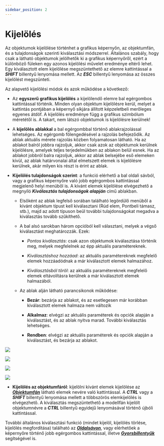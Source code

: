 ```yaml
---
sidebar_position: 2
---
```

# Kijelölés



Az objektumok kijelölése történhet a grafikus képernyőn, az objektumfán, és a tulajdonságok szerinti kiválasztási módszerrel. Általános szabály, hogy csak a látható objektumok jelölhetők ki a grafikus képernyőről, ezért a különböző füleken egy azonos kijelölési művelet eredménye eltérő lehet. Egy kiválasztott elem kijelölése megszüntethető az elemre kattintással a _**SHIFT**_ billentyű lenyomása mellett. Az _**ESC**_ billentyű lenyomása az összes kijelölést megszünteti.

Az alapvető kijelölési módok és azok működése a következő:


- Az **egyszerű grafikus kijelölés** a kijelölendő elemre bal egérgombos kattintással történik. Minden olyan objektum kijelölésre kerül, melyet a kattintás pontjában a képernyő síkjára állított képzeletbeli merőleges egyenes átdöf. A kijelölés eredménye függ a grafikus szimbólum méretétől is. A takart, nem látszó objektumok is kijelölésre kerülnek!


* A **kijelölés ablakkal** a bal egérgombbal történő ablakrajzolással lehetséges. Az egérgomb fölengedésével a rajzolás befejeződik. Az ablak aktuális mérete rajzolás közben folyamatosan látható. Ha az ablakot balról jobbra rajzoljuk, akkor csak azok az objektumok kerülnek kijelölésre, amelyek teljes terjedelmükben az ablakon belül esnek. Ha az ablakot jobbról balra rajzoljuk, akkor az ablak belsejébe eső elemeken kívül, az ablak határvonalai által elmetszett elemek is kijelölésre kerülnek, akár milyen kis részt is érint az ablak.



* **Kijelölés tulajdonságok szerint**: a funkció elérhető a bal oldali sávból, vagy a grafikus képernyőre való jobb egérgombos kattintással megjelenő helyi menüből is. A kívánt elemek kijelölése elvégezhető a megnyíló **_Kiválasztás tulajdonságok alapján_** című ablakban.

  - Elsőként az ablak legfelső sorában található legördülő menüből a kívánt objektum típust kell kiválasztani (Rúd elem, Pontbeli támasz, stb.), majd az adott típuson beül további tulajdonságokat megadva a kiválasztás tovább szűkíthető.


  - A bal alsó sarokban három opcióból kell választani, melyek a végső kiválasztást meghatározzák. Ezek:

    - _Pontos kiválasztás_: csak azon objektumok kiválasztása történik meg, melyek megfelelnek az épp aktuális paramétereknek.
  
    - _Kiválasztáshoz hozzáad_: az aktuális paramétereknek megfelelő elemek hozzáadódnak a már kiválasztott elemek halmazához.
    
    - _Kiválasztásból töröl_: az aktuális paramétereknek megfelelő elemek eltávolításra kerülnek a már kiválasztott elemek halmazából.


  * Az ablak alján látható parancsikonok működése:

    - **Bezár**: bezárja az ablakot, és az esetlegesen már korábban kiválasztott elemek halmaza nem változik
   
    - **Alkalmaz**: elvégzi az aktuális paraméterek és opciók alapján a kiválasztást, és az ablak nyitva marad. További kiválasztás lehetséges.
   
    - **Rendben**: elvégzi az aktuális paraméterek és opciók alapján a kiválasztást, és bezárja az ablakot.

[![](https://www.Consteelsoftware.com/wp-content/uploads/2022/02/kivalasztas_oldalsav_tulajdonsag.png)](./img/wp-content-uploads-2022-02-kivalasztas_oldalsav_tulajdonsag.png)

[![](https://www.Consteelsoftware.com/wp-content/uploads/2022/02/kivalasztas_helyi_menu_tulajdonsag.png)](./img/wp-content-uploads-2022-02-kivalasztas_helyi_menu_tulajdonsag.png)

[![](https://www.Consteelsoftware.com/wp-content/uploads/2022/02/kivalasztas_tulajdonsag.png)](./img/wp-content-uploads-2022-02-kivalasztas_tulajdonsag.png)

[![](https://www.Consteelsoftware.com/wp-content/uploads/2021/04/4-3-selection-3.png)](./img/wp-content-uploads-2021-04-4-3-selection-3.png)

 <!-- wp:list-item -->
- **Kijelölés az objektumfáról**: kijelölni kívánt elemek kijelölése az [_**Objektumfán**_](../1_0_general-description/1_2_the-main-window.md#objektumfa-objektum-tulajdonságok-és-diagnosztika-ablakok) látható elemek nevére való kattintással. A _**CTRL**_ vagy a _**SHIFT**_ billentyű lenyomása mellett a többszörös elemkijelölés is elvégezhető. A kiválasztás megszüntethető a modellfán kijelölt objektumnévre a _**CTRL**_ billentyű egyidejű lenyomásával történő újbóli kattintással.


További általános kiválasztási funkció (mindet kijelöl, kijelölés törlése, kijelölés megfordítása) található az **_[Oldalsávon](../1_0_general-description/1_2_the-main-window.md#oldalsáv)_**, vagy elérhetőek a képernyőre történő jobb egérgombos kattintással, illetve _[**Gyorsbillentyűk**](../1_0_general-description/1_5_hot-keys.md)_ segítségével is.